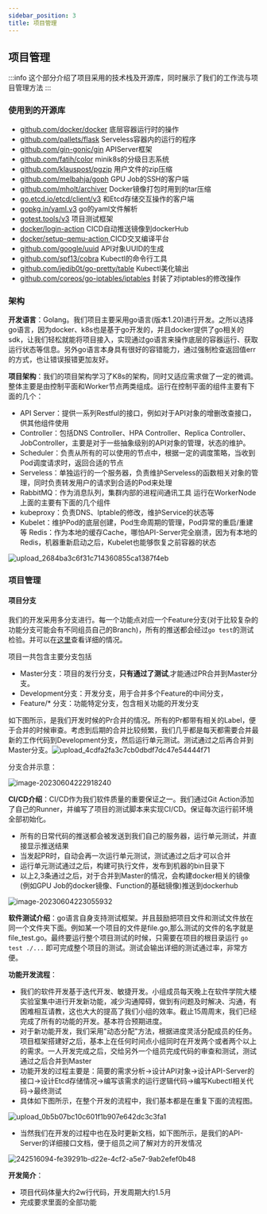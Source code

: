 ```yaml
---
sidebar_position: 3
title: 项目管理
---
```

## 项目管理

:::info
这个部分介绍了项目采用的技术栈及开源库，同时展示了我们的工作流与项目管理方法
:::


### 使用到的开源库

- [github.com/docker/docker](https://github.com/moby/moby) 底层容器运行时的操作
- [github.com/pallets/flask](https://github.com/pallets/flask) Serveless容器内的运行的程序
- [github.com/gin-gonic/gin](https://github.com/gin-gonic/gin) APIServer框架
- [github.com/fatih/color](https://github.com/fatih/color) minik8s的分级日志系统
- [github.com/klauspost/pgzip](https://github.com/klauspost/pgzip) 用户文件的zip压缩
- [github.com/melbahja/goph](https://github.com/melbahja/goph) GPU Job的SSH的客户端
- [github.com/mholt/archiver](https://github.com/mholt/archiver) Docker镜像打包时用到的tar压缩
- [go.etcd.io/etcd/client/v3](https://github.com/etcd-io/etcd) 和Etcd存储交互操作的客户端
- [gopkg.in/yaml.v3](https://gopkg.in/yaml.v3) go的yaml文件解析
- [gotest.tools/v3](https://github.com/gotestyourself/gotest.tools) 项目测试框架
- [docker/login-action](https://github.com/docker/login-action) CICD自动推送镜像到dockerHub
- [docker/setup-qemu-action ](https://github.com/docker/setup-qemu-action)CICD交叉编译平台
- [github.com/google/uuid](https://github.com/google/uuid) API对象UUID的生成
- [github.com/spf13/cobra](https://github.com/spf13/cobra) Kubectl的命令行工具
- [github.com/jedib0t/go-pretty/table](https://github.com/jedib0t/go-pretty/table) Kubectl美化输出
- [github.com/coreos/go-iptables/iptables](https://github.com/coreos/go-iptables/) 封装了对iptables的修改操作

### 架构

**开发语言**：Golang。我们项目主要采用go语言(版本1.20)进行开发。之所以选择go语言，因为docker、k8s也是基于go开发的，并且docker提供了go相关的sdk，让我们轻松就能将项目接入，实现通过go语言来操作底层的容器运行、获取运行状态等信息。另外go语言本身具有很好的容错能力，通过强制检查返回值err的方式，也让错误报错更加友好。

**项目架构**：我们的项目架构学习了K8s的架构，同时又适应需求做了一定的微调。整体主要是由控制平面和Worker节点两类组成。运行在控制平面的组件主要有下面的几个：

- API Server：提供一系列Restful的接口，例如对于API对象的增删改查接口，供其他组件使用
- Controller：包括DNS Controller、HPA Controller、Replica Controller、JobController，主要是对于一些抽象级别的API对象的管理，状态的维护。
- Scheduler：负责从所有的可以使用的节点中，根据一定的调度策略，当收到Pod调度请求时，返回合适的节点
- Serveless：单独运行的一个服务器，负责维护Serveless的函数相关对象的管理，同时负责转发用户的请求到合适的Pod来处理
- RabbitMQ：作为消息队列，集群内部的进程间通讯工具
运行在WorkerNode上面的主要有下面的几个组件
- kubeproxy：负责DNS、Iptable的修改，维护Service的状态等
- Kubelet：维护Pod的底层创建，Pod生命周期的管理，Pod异常的重启/重建等
Redis：作为本地的缓存Cache，哪怕API-Server完全崩溃，因为有本地的Redis，机器重新启动之后，Kubelet也能够恢复之前容器的状态

![upload_2684ba3c6f31c714360855ca1387f4eb](3-project_management.assets/upload_2684ba3c6f31c714360855ca1387f4eb.png)

### 项目管理

#### 项目分支

我们的开发采用多分支进行。每一个功能点对应一个Feature分支(对于比较复杂的功能分支可能会有不同组员自己的Branch)，所有的推送都会经过`go test`的测试检验。并可以在[这里](https://github.com/Musicminion/minik8s/actions)查看详细的情况。

项目一共包含主要分支包括

- Master分支：项目的发行分支，**只有通过了测试**,才能通过PR合并到Master分支。
- Development分支：开发分支，用于合并多个Feature的中间分支，
- Feature/* 分支：功能特定分支，包含相关功能的开发分支

如下图所示，是我们开发时候的Pr合并的情况。所有的Pr都带有相关的Label，便于合并的时候审查。考虑到后期的合并比较频繁，我们几乎都是每天都需要合并最新的工作代码到Development分支，然后运行单元测试。测试通过之后再合并到Master分支。![upload_4cdfa2fa3c7cb0dbdf7dc47e54444f71](3-project_management.assets/upload_4cdfa2fa3c7cb0dbdf7dc47e54444f71.png)

分支合并示意：

![image-20230604222918240](3-project_management.assets/image-20230604222918240.png)

**CI/CD介绍**：CI/CD作为我们软件质量的重要保证之一。我们通过Git Action添加了自己的Runner，并编写了项目的测试脚本来实现CI/CD。保证每次运行前环境全部初始化。

- 所有的日常代码的推送都会被发送到我们自己的服务器，运行单元测试，并直接显示推送结果
- 当发起PR时，自动会再一次运行单元测试，测试通过之后才可以合并
- 运行单元测试通过之后，构建可执行文件，发布到机器的bin目录下
- 以上2,3条通过之后，对于合并到Master的情况，会构建docker相关的镜像(例如GPU Job的docker镜像、Function的基础镜像)推送到dockerhub

![image-20230604223055932](3-project_management.assets/image-20230604223055932.png)

**软件测试介绍**：go语言自身支持测试框架。并且鼓励把项目文件和测试文件放在同一个文件夹下面。例如某一个项目的文件是file.go,那么测试的文件的名字就是file_test.go。最终要运行整个项目测试的时候，只需要在项目的根目录运行 `go test ./...` 即可完成整个项目的测试。测试会输出详细的测试通过率，非常方便。

**功能开发流程**：

- 我们的软件开发基于迭代开发、敏捷开发。小组成员每天晚上在软件学院大楼实验室集中进行开发新功能，减少沟通障碍，做到有问题及时解决、沟通，有困难相互请教，这也大大的提高了我们小组的效率。截止15周周末，我们已经完成了所有的功能的开发。基本符合预期进度。
- 对于新功能开发，我们采用"动态分配"方法，根据进度灵活分配成员的任务。项目框架搭建好之后，基本上在任何时间点小组同时在开发两个或者两个以上的需求。一人开发完成之后，交给另外一个组员完成代码的审查和测试，测试通过之后合并到Master
- 功能开发的过程主要是：简要的需求分析->设计API对象->设计API-Server的接口->设计Etcd存储情况->编写该需求的运行逻辑代码->编写Kubectl相关代码->最终测试
- 具体如下图所示，在整个开发的流程中，我们基本都是在重复下面的流程图。

![upload_0b5b07bc10c601f1b907e642dc3c3fa1](3-project_management.assets/upload_0b5b07bc10c601f1b907e642dc3c3fa1.png)

- 当然我们在开发的过程中也在及时更新文档，如下图所示，是我们的API-Server的详细接口文档，便于组员之间了解对方的开发情况

![242516094-fe39291b-d22e-4cf2-a5e7-9ab2efef0b48](3-project_management.assets/242516094-fe39291b-d22e-4cf2-a5e7-9ab2efef0b48.png)

**开发简介**：

- 项目代码体量大约2w行代码，开发周期大约1.5月
- 完成要求里面的全部功能
